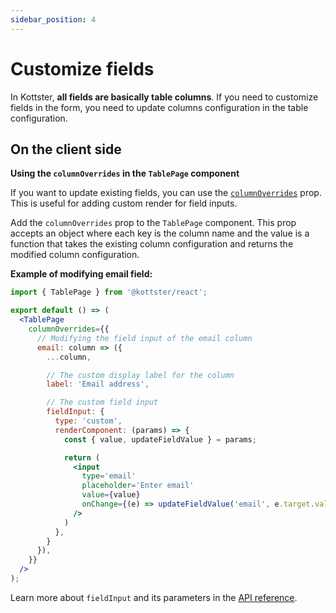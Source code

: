```yaml
---
sidebar_position: 4
---
```


# Customize fields

In Kottster, **all fields are basically table columns**. If you need to customize fields in the form, you need to update columns configuration in the table configuration.

## On the client side

**Using the `columnOverrides` in the `TablePage` component**

If you want to update existing fields, you can use the [`columnOverrides`](/table/table-page-component#columnoverrides) prop. This is useful for adding custom render for field inputs.

Add the `columnOverrides` prop to the `TablePage` component. This prop accepts an object where each key is the column name and the value is a function that takes the existing column configuration and returns the modified column configuration.

**Example of modifying email field:**

```jsx title="app/pages/users/index.jsx"
import { TablePage } from '@kottster/react';

export default () => (
  <TablePage
    columnOverrides={{
      // Modifying the field input of the email column
      email: column => ({
        ...column,

        // The custom display label for the column
        label: 'Email address',

        // The custom field input
        fieldInput: {
          type: 'custom',
          renderComponent: (params) => {
            const { value, updateFieldValue } = params;

            return (
              <input 
                type='email'
                placeholder='Enter email'
                value={value} 
                onChange={(e) => updateFieldValue('email', e.target.value)} 
              />
            )
          },
        }
      }),
    }}
  />
);
```

Learn more about `fieldInput` and its parameters in the [API reference](/table/configuration/api#field-inputs).